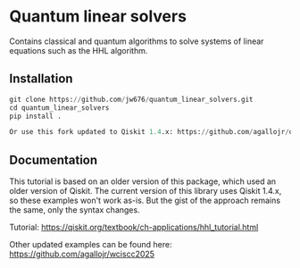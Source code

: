 # Quantum linear solvers
Contains classical and quantum algorithms to solve systems of linear equations such as the HHL algorithm.

## Installation
```python
git clone https://github.com/jw676/quantum_linear_solvers.git
cd quantum_linear_solvers
pip install .

Or use this fork updated to Qiskit 1.4.x: https://github.com/agallojr/quantum_linear_solvers
```

## Documentation
This tutorial is based on an older version of this package, which used an older version of Qiskit. The current version of this library uses Qiskit 1.4.x, so these examples won't work as-is. But the gist of the approach remains the same, only the syntax changes.

Tutorial: https://qiskit.org/textbook/ch-applications/hhl_tutorial.html

Other updated examples can be found here: https://github.com/agallojr/wciscc2025